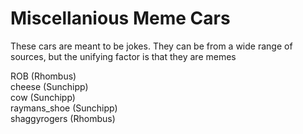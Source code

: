 # Miscellanious Meme Cars
These cars are meant to be jokes. They can be from a wide range of sources, but the unifying factor is that they are memes

ROB (Rhombus) <br>
cheese (Sunchipp) <br>
cow (Sunchipp) <br>
raymans_shoe (Sunchipp) <br>
shaggyrogers (Rhombus) <br>
